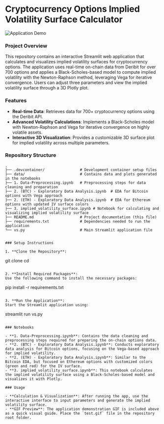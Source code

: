 # Cryptocurrency Options Implied Volatility Surface Calculator

![Application Demo](./gif/ivf_def.gif)


### Project Overview

This repository contains an interactive Streamlit web application that calculates and visualizes implied volatility surfaces for cryptocurrency options. The application uses real-time on-chain data from Deribit for over 700 options and applies a Black-Scholes-based model to compute implied volatility with the Newton-Raphson method, leveraging Vega for iterative convergence. Users can adjust three parameters and view the implied volatility surface through a 3D Plotly plot.

### Features

- **Real-time Data**: Retrieves data for 700+ cryptocurrency options using the Deribit API.
- **Advanced Volatility Calculations**: Implements a Black-Scholes model with Newton-Raphson and Vega for iterative convergence on highly volatile assets.
- **Interactive 3D Visualization**: Provides a customizable 3D surface plot for implied volatility across multiple parameters.

### Repository Structure

```plaintext
.
├── .devcontainer/                # Development container setup files
├── data/                         # Contains data and plots generated in the notebooks
├── 1. Data-Preprocessing.ipynb   # Preprocessing steps for data cleaning and preparation
├── 2. (BTC) - Exploratory Data Analysis.ipynb  # EDA for Bitcoin options with Vega approach
├── 2. (ETH) - Exploratory Data Analysis.ipynb  # EDA for Ethereum options with updated IV surface colors
├── 3. implied_volatility_surface.ipynb # Notebook for calculating and visualizing implied volatility surface
├── README.md                     # Project documentation (this file)
├── requirements.txt              # Dependencies needed to run the application
└── vs.py                         # Main Streamlit application file


### Setup Instructions

1. **Clone the Repository**:
   ```
   git clone <repository-url>
   cd <repository-name>
   ```

2. **Install Required Packages**:
   Use the following command to install the necessary packages:
   ```
   pip install -r requirements.txt
   ```

3. **Run the Application**:
   Start the Streamlit application using:
   ```
   streamlit run vs.py
   ```

### Notebooks

- **1. Data-Preprocessing.ipynb**: Contains the data cleaning and preprocessing steps required for preparing the on-chain options data.
- **2. (BTC) - Exploratory Data Analysis.ipynb**: Conducts exploratory data analysis for Bitcoin options, focusing on the Vega-based approach for implied volatility.
- **2. (ETH) - Exploratory Data Analysis.ipynb**: Similar to the Bitcoin EDA, but focused on Ethereum options with customized colors (green and red) for the IV surface.
- **3. implied_volatility_surface.ipynb**: This notebook calculates the implied volatility surface using a Black-Scholes-based model and visualizes it with Plotly.

### Usage

- **Calculation & Visualization**: After running the app, use the interactive interface to input parameters and generate the implied volatility surface.
- **GIF Preview**: The application demonstration GIF is included above as a quick visual guide. Place the `test.gif` file in the repository root folder.
